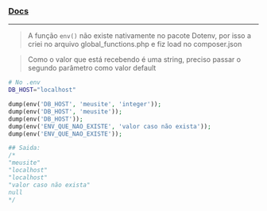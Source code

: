 ### [Docs](./00-docs.md)

----

> A função `env()` não existe nativamente no pacote Dotenv,
> por isso a criei no arquivo global_functions.php e fiz load no composer.json

> Como o valor que está recebendo é uma string, preciso passar o segundo parâmetro como valor default

```bash
# No .env
DB_HOST="localhost"
```

```php
dump(env('DB_HOST', 'meusite', 'integer'));
dump(env('DB_HOST', 'meusite'));
dump(env('DB_HOST'));
dump(env('ENV_QUE_NAO_EXISTE', 'valor caso não exista'));
dump(env('ENV_QUE_NAO_EXISTE'));

## Saida:
/*
"meusite"
"localhost"
"localhost"
"valor caso não exista"
null
*/

```
